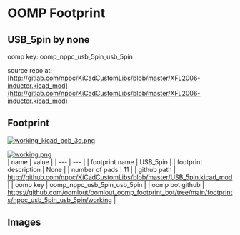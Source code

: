 # OOMP Footprint  
## USB_5pin  by none  
  
oomp key: oomp_nppc_usb_5pin_usb_5pin  
  
source repo at: [http://gitlab.com/nppc/KiCadCustomLibs/blob/master/XFL2006-inductor.kicad_mod](http://gitlab.com/nppc/KiCadCustomLibs/blob/master/XFL2006-inductor.kicad_mod)  
## Footprint  
  
[![working_kicad_pcb_3d.png](working_kicad_pcb_3d_600.png)](working_kicad_pcb_3d.png)  
  
[![working.png](working_600.png)](working.png)  
| name | value | 
| --- | --- | 
| footprint name | USB_5pin | 
| footprint description | None | 
| number of pads | 11 | 
| github path | http://github.com/nppc/KiCadCustomLibs/blob/master/USB_5pin.kicad_mod | 
| oomp key | oomp_nppc_usb_5pin_usb_5pin | 
| oomp bot github | https://github.com/oomlout/oomlout_oomp_footprint_bot/tree/main/footprints/nppc_usb_5pin_usb_5pin/working | 
## Images  
